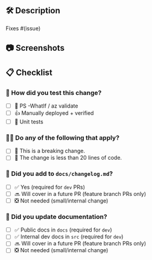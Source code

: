 <!--
✨ TIP: Small PRs close faster. Try multiple, small PRs.
-->

## 🛠️ Description
<!-- TODO: Summarize the changes with context and motivation -->

Fixes #(issue)
<!-- TODO: Add a list of the issues this change addresses (e.g., Fixes #1, #2, #3) -->

## 📷 Screenshots
<!-- TODO: Add screenshots of the new experience or remove section if not applicable -->

## 📋 Checklist

<!-- TODO: Check [x] all answers that apply in each section -->

### 🔬 How did you test this change?

- [ ] 🤞 PS -WhatIf / az validate
- [ ] 👍 Manually deployed + verified
- [ ] 💪 Unit tests

### 🙋‍♀️ Do any of the following that apply?
<!-- NOTE: If you change, update .github/policies/pulls-00-checklist.yml -->

- [ ] 🚨 This is a breaking change.
- [ ] 🤏 The change is less than 20 lines of code.

### 📑 Did you add to `docs/changelog.md`?

- [ ] ✅ Yes (required for `dev` PRs)
- [ ] 🔜 Will cover in a future PR (feature branch PRs only)
- [ ] ❎ Not needed (small/internal change)

### 📖 Did you update documentation?

- [ ] ✅ Public docs in `docs` (required for `dev`)
- [ ] ✅ Internal dev docs in `src` (required for `dev`)
- [ ] 🔜 Will cover in a future PR (feature branch PRs only)
- [ ] ❎ Not needed (small/internal change)
